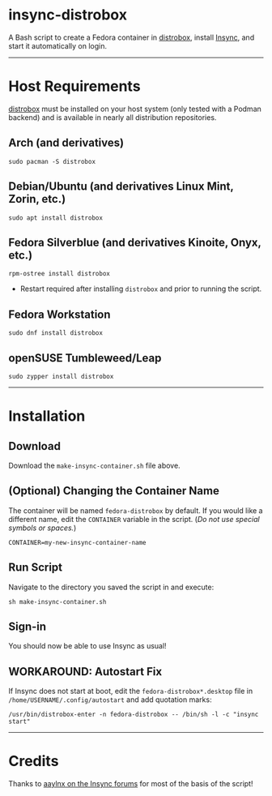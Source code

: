 # insync-distrobox
A Bash script to create a Fedora container in [distrobox](https://github.com/89luca89/distrobox), install [Insync](https://www.insynchq.com/), and start it automatically on login.

---
# Host Requirements
[distrobox](https://github.com/89luca89/distrobox) must be installed on your host system (only tested with a Podman backend) and is available in nearly all distribution repositories.

## Arch (and derivatives)
```
sudo pacman -S distrobox
```

## Debian/Ubuntu (and derivatives Linux Mint, Zorin, etc.)
```
sudo apt install distrobox
```

## Fedora Silverblue (and derivatives Kinoite, Onyx, etc.)
```
rpm-ostree install distrobox
```
* Restart required after installing `distrobox` and prior to running the script.

## Fedora Workstation
```
sudo dnf install distrobox
```

## openSUSE Tumbleweed/Leap
```
sudo zypper install distrobox
```

---
# Installation
## Download
Download the `make-insync-container.sh` file above.

## (Optional) Changing the Container Name
The container will be named `fedora-distrobox` by default. If you would like a different name, edit the `CONTAINER` variable in the script. (*Do not use special symbols or spaces.*)
```
CONTAINER=my-new-insync-container-name
```

## Run Script
Navigate to the directory you saved the script in and execute:
```
sh make-insync-container.sh
```

## Sign-in
You should now be able to use Insync as usual!

## WORKAROUND: Autostart Fix
If Insync does not start at boot, edit the `fedora-distrobox*.desktop` file in `/home/USERNAME/.config/autostart` and add quotation marks:
```
/usr/bin/distrobox-enter -n fedora-distrobox -- /bin/sh -l -c "insync start"
```

---
# Credits
Thanks to [aaylnx on the Insync forums](https://forums.insynchq.com/t/insync-as-flatpak-linux/9615/87?u=ebits21) for most of the basis of the script!
